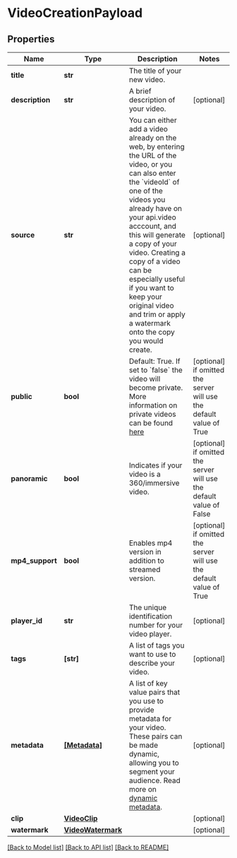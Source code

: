 # VideoCreationPayload

## Properties
Name | Type | Description | Notes
------------ | ------------- | ------------- | -------------
**title** | **str** | The title of your new video. | 
**description** | **str** | A brief description of your video. | [optional] 
**source** | **str** | You can either add a video already on the web, by entering the URL of the video, or you can also enter the &#x60;videoId&#x60; of one of the videos you already have on your api.video acccount, and this will generate a copy of your video. Creating a copy of a video can be especially useful if you want to keep your original video and trim or apply a watermark onto the copy you would create. | [optional] 
**public** | **bool** | Default: True. If set to &#x60;false&#x60; the video will become private. More information on private videos can be found [here](https://docs.api.video/docs/private-videos) | [optional]  if omitted the server will use the default value of True
**panoramic** | **bool** | Indicates if your video is a 360/immersive video. | [optional]  if omitted the server will use the default value of False
**mp4_support** | **bool** | Enables mp4 version in addition to streamed version. | [optional]  if omitted the server will use the default value of True
**player_id** | **str** | The unique identification number for your video player. | [optional] 
**tags** | **[str]** | A list of tags you want to use to describe your video. | [optional] 
**metadata** | [**[Metadata]**](Metadata.md) | A list of key value pairs that you use to provide metadata for your video. These pairs can be made dynamic, allowing you to segment your audience. Read more on [dynamic metadata](https://api.video/blog/endpoints/dynamic-metadata). | [optional] 
**clip** | [**VideoClip**](VideoClip.md) |  | [optional] 
**watermark** | [**VideoWatermark**](VideoWatermark.md) |  | [optional] 

[[Back to Model list]](../README.md#documentation-for-models) [[Back to API list]](../README.md#documentation-for-api-endpoints) [[Back to README]](../README.md)


